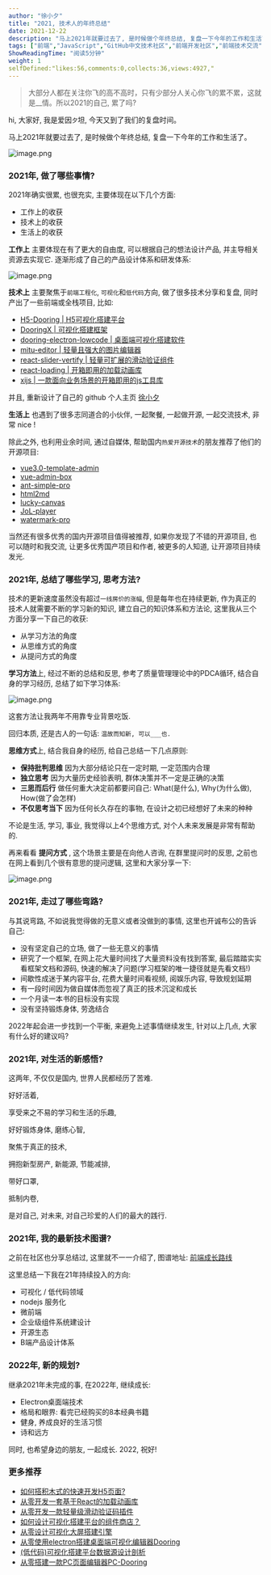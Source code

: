 ```yaml
---
author: "徐小夕"
title: "2021, 技术人的年终总结"
date: 2021-12-22
description: "马上2021年就要过去了, 是时候做个年终总结, 复盘一下今年的工作和生活了, 确实很累, 也很充实"
tags: ["前端","JavaScript","GitHub中文技术社区","前端开发社区","前端技术交流","前端框架教程","JavaScript 学习资源","CSS 技巧与最佳实践","HTML5 最新动态","前端工程师职业发展","开源前端项目","前端技术趋势"]
ShowReadingTime: "阅读5分钟"
weight: 1
selfDefined:"likes:56,comments:0,collects:36,views:4927,"
---
```

> 大部分人都在关注你飞的高不高时，只有少部分人关心你飞的累不累，这就是\_\_情。所以2021的自己, 累了吗?

hi, 大家好, 我是爱因`夕`坦, 今天又到了我们的复盘时间。

马上2021年就要过去了, 是时候做个年终总结, 复盘一下今年的工作和生活了。

![image.png](/images/jueJin/c7a324b9b99e4b3.png)

### 2021年, 做了哪些事情?

2021年确实很累, 也很充实, 主要体现在以下几个方面:

*   工作上的收获
*   技术上的收获
*   生活上的收获

**工作上** 主要体现在有了更大的自由度, 可以根据自己的想法设计产品, 并主导相关资源去实现它. 逐渐形成了自己的产品设计体系和研发体系:

![image.png](/images/jueJin/bef426692f604a0.png)

**技术上** 主要聚焦于`前端工程化`, `可视化`和`低代码`方向, 做了很多技术分享和复盘, 同时产出了一些前端或全栈项目, 比如:

*   [H5-Dooring | H5可视化搭建平台](https://link.juejin.cn?target=https%3A%2F%2Fgithub.com%2FMrXujiang%2Fh5-Dooring "https://github.com/MrXujiang/h5-Dooring")
*   [DooringX | 可视化搭建框架](https://link.juejin.cn?target=https%3A%2F%2Fgithub.com%2FH5-Dooring%2Fdooringx "https://github.com/H5-Dooring/dooringx")
*   [dooring-electron-lowcode | 桌面端可视化搭建软件](https://link.juejin.cn?target=https%3A%2F%2Fgithub.com%2FH5-Dooring%2Fdooring-electron-lowcode "https://github.com/H5-Dooring/dooring-electron-lowcode")
*   [mitu-editor | 轻量且强大的图片编辑器](https://link.juejin.cn?target=https%3A%2F%2Fgithub.com%2FH5-Dooring%2Fmitu-editor "https://github.com/H5-Dooring/mitu-editor")
*   [react-slider-vertify | 轻量可扩展的滑动验证组件](https://link.juejin.cn?target=https%3A%2F%2Fgithub.com%2FH5-Dooring%2Freact-slider-vertify "https://github.com/H5-Dooring/react-slider-vertify")
*   [react-loading | 开箱即用的加载动画库](https://link.juejin.cn?target=https%3A%2F%2Fgithub.com%2FMrXujiang%2Freact-loading "https://github.com/MrXujiang/react-loading")
*   [xijs | 一款面向业务场景的开箱即用的js工具库](https://link.juejin.cn?target=https%3A%2F%2Fgithub.com%2FMrXujiang%2Fxijs "https://github.com/MrXujiang/xijs")

并且, 重新设计了自己的 github 个人主页 [徐小夕](https://link.juejin.cn?target=https%3A%2F%2Fgithub.com%2FMrXujiang "https://github.com/MrXujiang")

**生活上** 也遇到了很多志同道合的小伙伴, 一起聚餐, 一起做开源, 一起交流技术, 非常 nice !

除此之外, 也利用业余时间, 通过自媒体, 帮助国内`热爱开源技术`的朋友推荐了他们的开源项目:

*   [vue3.0-template-admin](https://link.juejin.cn?target=https%3A%2F%2Fgithub.com%2FGeekQiaQia%2Fvue3.0-template-admin "https://github.com/GeekQiaQia/vue3.0-template-admin")
*   [vue-admin-box](https://link.juejin.cn?target=https%3A%2F%2Fgithub.com%2Fcmdparkour%2Fvue-admin-box "https://github.com/cmdparkour/vue-admin-box")
*   [ant-simple-pro](https://link.juejin.cn?target=https%3A%2F%2Fgithub.com%2Flgf196%2Fant-simple-pro "https://github.com/lgf196/ant-simple-pro")
*   [html2md](https://link.juejin.cn?target=https%3A%2F%2Fgithub.com%2Fhelloworld-Co%2Fhtml2md "https://github.com/helloworld-Co/html2md")
*   [lucky-canvas](https://link.juejin.cn?target=https%3A%2F%2Fgithub.com%2FLuckDraw%2Flucky-canvas "https://github.com/LuckDraw/lucky-canvas")
*   [JoL-player](https://link.juejin.cn?target=https%3A%2F%2Fgithub.com%2Flgf196%2FJoL-player "https://github.com/lgf196/JoL-player")
*   [watermark-pro](https://link.juejin.cn?target=https%3A%2F%2Fgithub.com%2Fturkyden%2Fwatermark-pro "https://github.com/turkyden/watermark-pro")

当然还有很多优秀的国内开源项目值得被推荐, 如果你发现了不错的开源项目, 也可以随时和我交流, 让更多优秀国产项目和作者, 被更多的人知道, 让开源项目持续发光.

### 2021年, 总结了哪些学习, 思考方法?

技术的更新速度虽然没有超过`一线房价的涨幅`, 但是每年也在持续更新, 作为真正的技术人就需要不断的学习新的知识, 建立自己的知识体系和方法论, 这里我从三个方面分享一下自己的收获:

*   从学习方法的角度
*   从思维方式的角度
*   从提问方式的角度

**学习方法**上, 经过不断的总结和反思, 参考了质量管理理论中的PDCA循环, 结合自身的学习经历, 总结了如下学习体系:

![image.png](/images/jueJin/a175a803649b40d.png)

这套方法让我两年不用靠专业背景吃饭.

回归本质, 还是古人的一句话: `温故而知新, 可以___也.`

**思维方式**上, 结合我自身的经历, 给自己总结一下几点原则:

*   **保持批判思维** 因为大部分结论只在一定时期, 一定范围内合理
*   **独立思考** 因为大量历史经验表明, 群体决策并不一定是正确的决策
*   **三思而后行** 做任何重大决定前都要问自己: What(是什么), Why(为什么做), How(做了会怎样)
*   **不仅思考当下** 因为任何长久存在的事物, 在设计之初已经想好了未来的种种

不论是生活, 学习, 事业, 我觉得以上4个思维方式, 对个人未来发展是非常有帮助的.

再来看看 **提问方式** , 这个场景主要是在向他人咨询, 在群里提问时的反思, 之前也在网上看到几个很有意思的提问逻辑, 这里和大家分享一下:

![image.png](/images/jueJin/8b77086bc41e4e2.png)

### 2021年, 走过了哪些弯路?

与其说弯路, 不如说我觉得做的无意义或者没做到的事情, 这里也开诚布公的告诉自己:

*   没有坚定自己的立场, 做了一些无意义的事情
*   研究了一个框架, 在网上花大量时间找了大量资料没有找到答案, 最后踏踏实实看框架文档和源码, 快速的解决了问题(学习框架的唯一捷径就是先看文档!)
*   间歇性成迷于某内容平台, 花费大量时间看视频, 阅娱乐内容, 导致规划延期
*   有一段时间因为做自媒体而忽视了真正的技术沉淀和成长
*   一个月读一本书的目标没有实现
*   没有坚持锻炼身体, 劳逸结合

2022年起会进一步找到一个平衡, 来避免上述事情继续发生, 针对以上几点, 大家有什么好的建议吗?

### 2021年, 对生活的新感悟?

这两年, 不仅仅是国内, 世界人民都经历了苦难.

好好活着,

享受来之不易的学习和生活的乐趣,

好好锻炼身体, 磨练心智,

聚焦于真正的技术,

拥抱新型房产, 新能源, 节能减排,

带好口罩,

抵制内卷,

是对自己, 对未来, 对自己珍爱的人们的最大的践行.

### 2021年, 我的最新技术图谱?

之前在社区也分享总结过, 这里就不一一介绍了, 图谱地址: [前端成长路线](https://link.juejin.cn?target=http%3A%2F%2Fh5.dooring.cn%2Fblog%2Fguides%2Fafrontend "http://h5.dooring.cn/blog/guides/afrontend")

这里总结一下我在21年持续投入的方向:

*   可视化 / 低代码领域
*   nodejs 服务化
*   微前端
*   企业级组件系统建设计
*   开源生态
*   B端产品设计体系

### 2022年, 新的规划?

继承2021年未完成的事, 在2022年, 继续成长:

*   Electron桌面端技术
*   格局和眼界: 看完已经购买的8本经典书籍
*   健身, 养成良好的生活习惯
*   诗和远方

同时, 也希望身边的朋友, 一起成长. 2022, 祝好!

### 更多推荐

*   [如何搭积木式的快速开发H5页面?](https://juejin.cn/post/6904878119724056584 "https://juejin.cn/post/6904878119724056584")
*   [从零开发一套基于React的加载动画库](https://juejin.cn/post/7028583529940254757 "https://juejin.cn/post/7028583529940254757")
*   [从零开发一款轻量级滑动验证码插件](https://juejin.cn/post/7007615666609979400 "https://juejin.cn/post/7007615666609979400")
*   [如何设计可视化搭建平台的组件商店？](https://juejin.cn/post/6986824393653485605 "https://juejin.cn/post/6986824393653485605")
*   [从零设计可视化大屏搭建引擎](https://juejin.cn/post/6981257575425654792 "https://juejin.cn/post/6981257575425654792")
*   [从零使用electron搭建桌面端可视化编辑器Dooring](https://juejin.cn/post/6976476731662139428 "https://juejin.cn/post/6976476731662139428")
*   [(低代码)可视化搭建平台数据源设计剖析](https://juejin.cn/post/6973946702235615269 "https://juejin.cn/post/6973946702235615269")
*   [从零搭建一款PC页面编辑器PC-Dooring](https://juejin.cn/post/6950075140906418213 "https://juejin.cn/post/6950075140906418213")